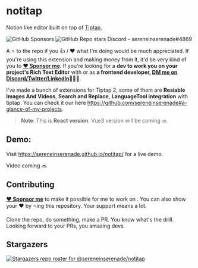 # notitap

Notion like editor built on top of [Tiptap](https://tiptap.dev/).

![GitHub Sponsors](https://img.shields.io/github/sponsors/sereneinserenade?color=%23bf3989&label=Sponsor%20Me&style=for-the-badge)
![GitHub Repo stars](https://img.shields.io/github/stars/sereneinserenade/notitap?label=Star%20the%20Repo&style=for-the-badge)
Discord - sereneinserenade#4869

A ⭐️ to the repo if you 👍 / ❤️  what I'm doing would be much appreciated. If you're using this extension and making money from it, it'd be very kind of you to **[:heart: Sponsor me](https://github.com/sponsors/sereneinserenade)**. If you're looking for a **dev to work you on your project's Rich Text Editor** with or as **a frontend developer, [DM me on Discord/Twitter/LinkedIn](https://github.com/sereneinserenade)👨‍💻🤩**.

I've made a bunch of extensions for Tiptap 2, some of them are **Resiable Images And Videos**, **Search and Replace**, **LanguageTool integration** with tiptap. You can check it our here https://github.com/sereneinserenade#a-glance-of-my-projects.

> **Note**: This is __React version__. Vue3 version will be coming 🔜

## Demo:

Visit https://sereneinserenade.github.io/notitap/ for a live demo.

Video coming 🔜

## Contributing

**[:heart: Sponsor me](https://github.com/sponsors/sereneinserenade)** to make it possible for me to work on . You can also show your ❤️ by ⭐️ing this repository. Your support means a lot.

Clone the repo, do something, make a PR. You know what's the drill. Looking forward to your PRs, you amazing devs.

## Stargazers
[![Stargazers repo roster for @sereneinserenade/notitap](https://reporoster.com/stars/dark/sereneinserenade/notitap)](https://github.com/sereneinserenade/notitap/stargazers)
